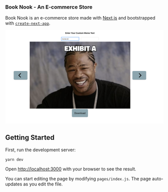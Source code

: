 ### Book Nook - An E-commerce Store

Book Nook is an e-commerce store made with [Next.js](https://nextjs.org/) and bootstrapped with [`create-next-app`](https://github.com/vercel/next.js/tree/canary/packages/create-next-app).

![Book Nook Shopping Page](https://github.com/jgsheppa/react-meme-generator-ul-2020/blob/master/B.png)

## Getting Started

First, run the development server:

```
yarn dev
```

Open [http://localhost:3000](http://localhost:3000) with your browser to see the result.

You can start editing the page by modifying `pages/index.js`. The page auto-updates as you edit the file.
